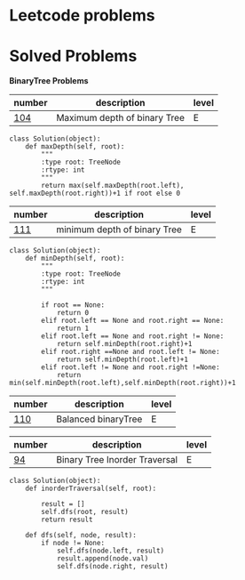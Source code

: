 Leetcode problems
===
#  Solved Problems
**BinaryTree Problems**

|number|description|level|
|---|---|---|
|[104](https://leetcode.com/problems/maximum-depth-of-binary-tree/)|Maximum depth of binary Tree|E|
~~~
class Solution(object):
    def maxDepth(self, root):
        """
        :type root: TreeNode
        :rtype: int
        """
        return max(self.maxDepth(root.left), self.maxDepth(root.right))+1 if root else 0
~~~
|number|description|level|
|---|---|---|
|[111](https://leetcode.com/problems/minimum-depth-of-binary-tree/)|minimum depth of binary Tree|E|
~~~
class Solution(object):
    def minDepth(self, root):
        """
        :type root: TreeNode
        :rtype: int
        """

        if root == None:
            return 0
        elif root.left == None and root.right == None:
            return 1
        elif root.left == None and root.right != None:
            return self.minDepth(root.right)+1
        elif root.right ==None and root.left != None:
            return self.minDepth(root.left)+1
        elif root.left != None and root.right !=None:
            return min(self.minDepth(root.left),self.minDepth(root.right))+1
~~~

|number|description|level|
|---|---|---|
|[110](https://leetcode.com/problems/balanced-binary-tree/)|Balanced binaryTree|E|



|number|description|level|
|---|---|---|
|[94](https://leetcode.com/problems/binary-tree-inorder-traversal/)|Binary Tree Inorder Traversal|E|

~~~
class Solution(object):
    def inorderTraversal(self, root):

        result = []
        self.dfs(root, result)
        return result

    def dfs(self, node, result):
        if node != None:
            self.dfs(node.left, result)
            result.append(node.val)
            self.dfs(node.right, result)
~~~
